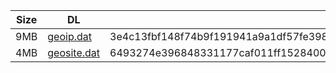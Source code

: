 |    Size   |     DL  | sha512sum |
|  ---  |  ---  |  ---  |
| 9MB | [geoip.dat](https://cdn.jsdelivr.net/gh/googleians/Rules@main/geoip.dat) | 3e4c13fbf148f74b9f191941a9a1df57fe398ca1e478291b11399918237acbfc896496848a077ff3421f29f2afcf13e41bb2d6f23ca4b75a0ded24a87ee92bd6 |
| 4MB | [geosite.dat](https://cdn.jsdelivr.net/gh/googleians/Rules@main/geosite.dat) | 6493274e396848331177caf011ff15284009704d567ce9b9b546937f07ec009bc69be3af7710b85d21e6309c82277525f0138b04110c85400479ad6fca5fe45d |
